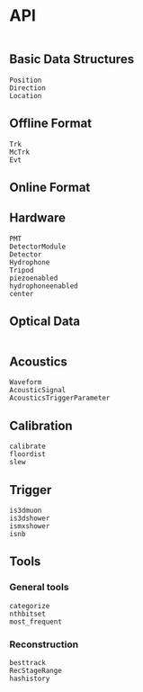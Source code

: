# API


```@index
```

## Basic Data Structures

```@docs
Position
Direction
Location
```

## Offline Format
```@docs
Trk
McTrk
Evt
```

## Online Format

## Hardware

```@docs
PMT
DetectorModule
Detector
Hydrophone
Tripod
piezoenabled
hydrophoneenabled
center
```

## Optical Data
```@docs

```

## Acoustics

```@docs
Waveform
AcousticSignal
AcousticsTriggerParameter
```

## Calibration
```@docs
calibrate
floordist
slew
```

## Trigger
```@docs
is3dmuon
is3dshower
ismxshower
isnb
```

## Tools

### General tools
```@docs
categorize
nthbitset
most_frequent
```

### Reconstruction
```@docs
besttrack
RecStageRange
hashistory
```
